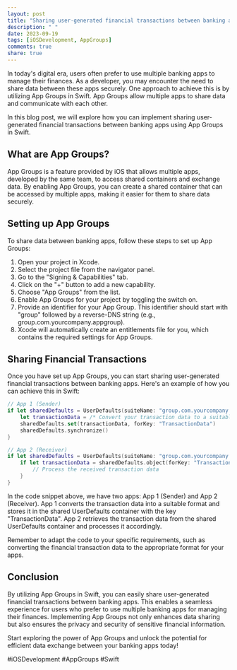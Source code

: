 ```yaml
---
layout: post
title: "Sharing user-generated financial transactions between banking apps using App Groups in Swift"
description: " "
date: 2023-09-19
tags: [iOSDevelopment, AppGroups]
comments: true
share: true
---
```


In today's digital era, users often prefer to use multiple banking apps to manage their finances. As a developer, you may encounter the need to share data between these apps securely. One approach to achieve this is by utilizing App Groups in Swift. App Groups allow multiple apps to share data and communicate with each other.

In this blog post, we will explore how you can implement sharing user-generated financial transactions between banking apps using App Groups in Swift.

## What are App Groups?

App Groups is a feature provided by iOS that allows multiple apps, developed by the same team, to access shared containers and exchange data. By enabling App Groups, you can create a shared container that can be accessed by multiple apps, making it easier for them to share data securely.

## Setting up App Groups

To share data between banking apps, follow these steps to set up App Groups:

1. Open your project in Xcode.
2. Select the project file from the navigator panel.
3. Go to the "Signing & Capabilities" tab.
4. Click on the "+" button to add a new capability.
5. Choose "App Groups" from the list.
6. Enable App Groups for your project by toggling the switch on.
7. Provide an identifier for your App Group. This identifier should start with "group" followed by a reverse-DNS string (e.g., group.com.yourcompany.appgroup).
8. Xcode will automatically create an entitlements file for you, which contains the required settings for App Groups.

## Sharing Financial Transactions

Once you have set up App Groups, you can start sharing user-generated financial transactions between banking apps. Here's an example of how you can achieve this in Swift:

```swift
// App 1 (Sender)
if let sharedDefaults = UserDefaults(suiteName: "group.com.yourcompany.appgroup") {
    let transactionData = /* Convert your transaction data to a suitable format */
    sharedDefaults.set(transactionData, forKey: "TransactionData")
    sharedDefaults.synchronize()
}

// App 2 (Receiver)
if let sharedDefaults = UserDefaults(suiteName: "group.com.yourcompany.appgroup") {
    if let transactionData = sharedDefaults.object(forKey: "TransactionData") as? /* Expected data type */ {
        // Process the received transaction data
    }
}
```

In the code snippet above, we have two apps: App 1 (Sender) and App 2 (Receiver). App 1 converts the transaction data into a suitable format and stores it in the shared UserDefaults container with the key "TransactionData". App 2 retrieves the transaction data from the shared UserDefaults container and processes it accordingly.

Remember to adapt the code to your specific requirements, such as converting the financial transaction data to the appropriate format for your apps.

## Conclusion

By utilizing App Groups in Swift, you can easily share user-generated financial transactions between banking apps. This enables a seamless experience for users who prefer to use multiple banking apps for managing their finances. Implementing App Groups not only enhances data sharing but also ensures the privacy and security of sensitive financial information.

Start exploring the power of App Groups and unlock the potential for efficient data exchange between your banking apps today!

#iOSDevelopment #AppGroups #Swift